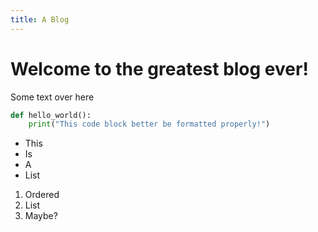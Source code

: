 ```yaml
---
title: A Blog
---
```


# Welcome to the greatest blog ever!

Some text over here

```python
def hello_world():
    print("This code block better be formatted properly!")
```

* This
* Is
* A
* List

1. Ordered
2. List 
3. Maybe?